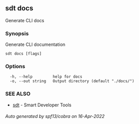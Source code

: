 ## sdt docs

Generate CLI docs

### Synopsis

Generate CLI documentation

```
sdt docs [flags]
```

### Options

```
  -h, --help         help for docs
  -o, --out string   Output directory (default "./docs/")
```

### SEE ALSO

* [sdt](sdt.md)	 - Smart Developer Tools

###### Auto generated by spf13/cobra on 16-Apr-2022
